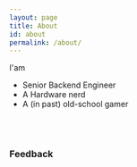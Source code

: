 ```yaml
---
layout: page
title: About
id: about
permalink: /about/
---
```


I'am
<ul>
    <li>Senior Backend Engineer</li>
    <li>A Hardware nerd</li>
    <li>A (in past) old-school gamer</li>
</ul>

<a id="gf" href="https://github.com/sshilko/followers" title="Go to sshilko GitHub followers page" target="_blank"></a>
<br/>
<a id="gfr" href="https://github.com/sshilko/repositories" title="Go to sshilko GitHub repositories page" target="_blank"></a>
<br/>

<script type="text/javascript">
function JSONP( url, callback ) {
    var id = ( 'jsonp' + Math.random() * new Date() ).replace('.', '');
    var script = document.createElement('script');
    script.src = url.replace( 'callback=?', 'callback=' + id );
    document.body.appendChild( script );
    window[ id ] = function( data ) {
        if (callback) {
            callback( data );
        }
    };
}
JSONP( 'https://api.github.com/users/sshilko?callback=?', function( response ) {
        var data = response.data;
        if (data.followers > 0) {
            document.getElementById("gf").innerHTML = data.followers+' GitHub Followers';
        }
        if (data.public_repos > 0) {
            document.getElementById("gfr").innerHTML = data.public_repos+' GitHub Repos';
        }
});
</script>

### Feedback


<script type="text/javascript">
document.write('<a target="_blank" href="mailto:' + ('contact@' + 'sshilko.com') + '">by email</a>');
</script>
 
